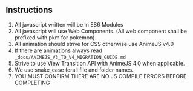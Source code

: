 

## Instructions
1. All javascript written will be in ES6 Modules
2. All javascript will use Web Components. (All web component shall be prefixed with pkm for pokemon)
3. All animation should strive for CSS otherwise use AnimeJS v4.0
4. If there are animations always read `_docs/ANIMEJS_V3_TO_V4_MIGRATION_GUIDE.md`
4. Strive to use View Transition API with AnimeJS 4.0 when applicable.
5. We use snake_case forall file and folder names.
6. YOU MUST CONFIRM THERE ARE NO JS COMPILE ERRORS BEFORE COMPLETING
